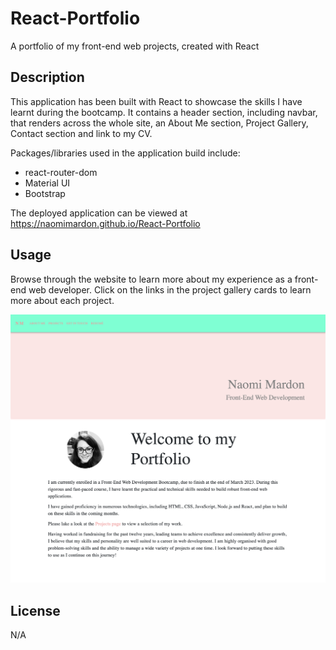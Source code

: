 # React-Portfolio
A portfolio of my front-end web projects, created with React

## Description 

This application has been built with React to showcase the skills I have learnt during the bootcamp. It contains a header section, including navbar, that renders across the whole site, an About Me section, Project Gallery, Contact section and link to my CV.

Packages/libraries used in the application build include:
- react-router-dom
- Material UI
- Bootstrap

The deployed application can be viewed at https://naomimardon.github.io/React-Portfolio

## Usage 

Browse through the website to learn more about my experience as a front-end web developer. Click on the links in the project gallery cards to learn more about each project.

![screenshot of Naomi Mardon's React Portfolio](src/utils/React_Portfolio_Screenshot.png)

## License

N/A


